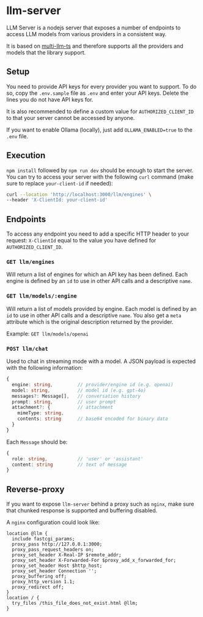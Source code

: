 # llm-server

LLM Server is a nodejs server that exposes a number of endpoints to access LLM models from various providers in a consistent way.

It is based on [multi-llm-ts](https://github.com/nbonamy/multi-llm-ts) and therefore supports all the providers and models that the library support.

## Setup

You need to provide API keys for every provider you want to support. To do so, copy the `.env.sample` file as `.env` and enter your API keys. Delete the lines you do not have API keys for.

It is also recommended to define a custom value for `AUTHORIZED_CLIENT_ID` to that your server cannot be accessed by anyone.

If you want to enable Ollama (locally), just add `OLLAMA_ENABLED=true` to the `.env` file.

## Execution

`npm install` followed by `npm run dev` should be enough to start the server. You can try to access your server with the following `curl` command (make sure to replace `your-client-id` if needed):

```sh
curl --location 'http://localhost:3000/llm/engines' \
--header 'X-ClientId: your-client-id'
```



## Endpoints

To access any endpoint you need to add a specific HTTP header to your request: `X-ClientId` equal to the value you have defined for `AUTHORIZED_CLIENT_ID`.

### `GET llm/engines`

Will return a list of engines for which an API key has been defined. Each engine is defined by an `id` to use in other API calls and a descriptive `name`.

### `GET llm/models/:engine`

Will return a list of models provided by engine. Each model is defined by an `id` to use in other API calls and a descriptive `name`. You also get a `meta` attribute which is the original description returned by the provider.

Example: `GET llm/models/openai`

### `POST llm/chat`

Used to chat in streaming mode with a model. A JSON payload is expected with the following information:

```typescript
{
  engine: string,         // provider/engine id (e.g. openai)
  model: string,          // model id (e.g. gpt-4o)
  messages?: Message[],   // conversation history
  prompt: string,         // user prompt
  attachment?: {          // attachment
    mimeType: string,     
    contents: string      // base64 encoded for binary data
  }
}
```

Each `Message` should be:

```typescript
{
  role: string,           // 'user' or 'assistant'
  content: string         // text of message
}
```

## Reverse-proxy

If you want to expose `llm-server` behind a proxy such as `nginx`, make sure that chunked response is supported and buffering disabled.

A `nginx` configuration could look like:

```nginx
location @llm {
  include fastcgi_params;
  proxy_pass http://127.0.0.1:3000;
  proxy_pass_request_headers on;
  proxy_set_header X-Real-IP $remote_addr;
  proxy_set_header X-Forwarded-For $proxy_add_x_forwarded_for;
  proxy_set_header Host $http_host;
  proxy_set_header Connection '';
  proxy_buffering off;
  proxy_http_version 1.1;
  proxy_redirect off;
}
location / {
  try_files /this_file_does_not_exist.html @llm;
}
```